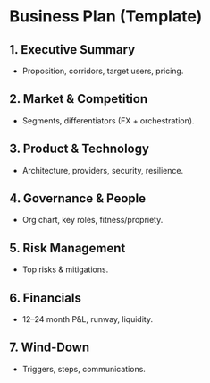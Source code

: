 # Business Plan (Template)

## 1. Executive Summary
- Proposition, corridors, target users, pricing.

## 2. Market & Competition
- Segments, differentiators (FX + orchestration).

## 3. Product & Technology
- Architecture, providers, security, resilience.

## 4. Governance & People
- Org chart, key roles, fitness/propriety.

## 5. Risk Management
- Top risks & mitigations.

## 6. Financials
- 12–24 month P&L, runway, liquidity.

## 7. Wind-Down
- Triggers, steps, communications.

